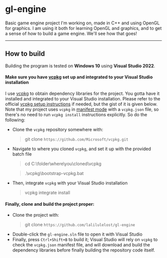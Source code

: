 # gl-engine

Basic game engine project I'm working on, made in C++ and using OpenGL for graphics. I am using it both for learning OpenGL and graphics, and to get a sense of how to build a game engine. We'll see how that goes! 

---


## How to build
Building the program is tested on **Windows 10** using **Visual Studio 2022**.


#### Make sure you have [vcpkg](https://vcpkgio/en/index.html) set up and integrated to your Visual Studio installation
I use [vcpkg](https://vcpkg.io/en/index.html) to obtain dependency libraries for the project. You gotta have it installed and integrated to your Visual Studio installation.
Please refer to the official [vcpkg setup instructions](https://vcpkg.io/en/getting-started.html) if needed, but the gist of it is given below. Note that my project uses `vcpkg` in
[manifest mode](https://vcpkg.readthedocs.io/en/latest/users/manifests/) with a `vcpkg.json` file, so there's no need to run `vcpkg install` instructions explicitly. So do the following:

+ Clone the `vcpkg` repository somewhere with:
    >git clone `https://github.com/Microsoft/vcpkg.git`

+ Navigate to where you cloned `vcpkg`, and set it up with the provided batch file
    >cd C:\folder\where\you\cloned\vcpkg

    >.\vcpkg\bootstrap-vcpkg.bat

+ Then, integrate `vcpkg` with your Visual Studio installation
    > vcpkg integrate install

#### Finally, clone and build the project proper:

+ Clone the project with:
    > git clone `https://github.com/lalilulelost/gl-engine`
+ Double-click the `gl-engine.sln` file to open it with Visual Studio
+ Finally, press `Ctrl+Shift+B` to build it; Visual Studio will rely on `vcpkg` to check the `vcpkg.json` manifest file, and will download and build the dependency libraries before finally building the repository code itself.

